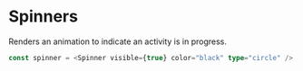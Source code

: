 # Spinners

Renders an animation to indicate an activity is in progress.

```typescript
const spinner = <Spinner visible={true} color="black" type="circle" />;
```
